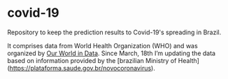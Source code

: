 # covid-19
Repository to keep the prediction results to Covid-19's spreading in Brazil.

It comprises data from World Health Organization (WHO) and was organized by [Our World in Data](https://ourworldindata.org/coronavirus-source-data). Since March, 18th I’m updating the data based on information provided by the [brazilian Ministry of Health] (https://plataforma.saude.gov.br/novocoronavirus).
